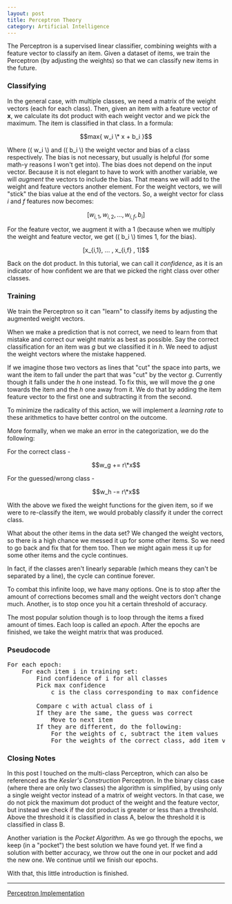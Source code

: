 ```yaml
---
layout: post
title: Perceptron Theory
category: Artificial Intelligence
---
```


The Perceptron is a supervised linear classifier, combining weights with a feature vector to classify an item. Given a dataset of items, we train the Perceptron (by adjusting the weights) so that we can classify new items in the future.

### Classifying

In the general case, with multiple classes, we need a matrix of the weight vectors (each for each class). Then, given an item with a feature vector of <b>x</b>, we calculate its dot product with each weight vector and we pick the maximum. The item is classified in that class. In a formula:

$$max{ w_i \* x + b_i }$$

Where \(( w_i \\) and \(( b_i \\) the weight vector and bias of a class respectively. The bias is not necessary, but usually is helpful (for some math-y reasons I won't get into). The bias does not depend on the input vector. Because it is not elegant to have to work with another variable, we will <i>augment</i> the vectors to include the bias. That means we will add to the weight and feature vectors another element. For the weight vectors, we will "stick" the bias value at the end of the vectors. So, a weight vector for class <i>i</i> and <i>f</i> features now becomes:

$$[w_{i,1}, w_{i,2}, ... , w_{i,f}, b_i]$$

For the feature vector, we augment it with a 1 (because when we multiply the weight and feature vector, we get \(( b_i \\) times 1, for the bias).

<p align="center">[x_{i,1}, ... , x_{i,f} , 1]$$

Back on the dot product. In this tutorial, we can call it *confidence*, as it is an indicator of how confident we are that we picked the right class over other classes.

### Training

We train the Perceptron so it can "learn" to classify items by adjusting the augmented weight vectors.

When we make a prediction that is not correct, we need to learn from that mistake and correct our weight matrix as best as possible. Say the correct classification for an item was <i>g</i> but we classified it in <i>h</i>. We need to adjust the weight vectors where the mistake happened.

If we imagine those two vectors as lines that "cut" the space into parts, we want the item to fall under the part that was "cut" by the vector <i>g</i>. Currently though it falls under the <i>h</i> one instead. To fix this, we will move the <i>g</i> one towards the item and the <i>h</i> one away from it. We do that by adding the item feature vector to the first one and subtracting it from the second.

To minimize the radicality of this action, we will implement a <i>learning rate</i> to these arithmetics to have better control on the outcome.

More formally, when we make an error in the categorization, we do the following:

For the correct class -

$$w_g += r\*x$$

For the guessed/wrong class -

$$w_h -= r\*x$$

With the above we fixed the weight functions for the given item, so if we were to re-classify the item, we would probably classify it under the correct class.

What about the other items in the data set? We changed the weight vectors, so there is a high chance we messed it up for some other items. So we need to go back and fix that for them too. Then we might again mess it up for some other items and the cycle continues.

In fact, if the classes aren't linearly separable (which means they can't be separated by a line), the cycle can continue forever.

To combat this infinite loop, we have many options. One is to stop after the amount of corrections becomes small and the weight vectors don't change much. Another, is to stop once you hit a certain threshold of accuracy.

The most popular solution though is to loop through the items a fixed amount of times. Each loop is called an <i>epoch</i>. After the epochs are finished, we take the weight matrix that was produced.

### Pseudocode

<pre>
For each epoch:
    For each item i in training set:
        Find confidence of i for all classes
        Pick max confidence
            c is the class corresponding to max confidence

        Compare c with actual class of i
        If they are the same, the guess was correct
            Move to next item
        If they are different, do the following:
            For the weights of c, subtract the item values
            For the weights of the correct class, add item values
</pre>

### Closing Notes

In this post I touched on the multi-class Perceptron, which can also be referenced as the <i>Kesler's Construction</i> Perceptron. In the binary class case (where there are only two classes) the algorithm is simplified, by using only a single weight vector instead of a matrix of weight vectors. In that case, we do not pick the maximum dot product of the weight and the feature vector, but instead we check if the dot product is greater or less than a threshold. Above the threshold it is classified in class A, below the threshold it is classified in class B.

Another variation is the <i>Pocket Algorithm</i>. As we go through the epochs, we keep (in a "pocket") the best solution we have found yet. If we find a solution with better accuracy, we throw out the one in our pocket and add the new one. We continue until we finish our epochs.

With that, this little introduction is finished.

<hr>

[Perceptron Implementation](https://antmarakis.github.io/2017/perceptron-implementation/)

